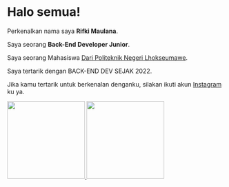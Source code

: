 # Halo semua! 

Perkenalkan nama saya **Rifki Maulana**.<br>

Saya seorang **Back-End Developer Junior**.<br>

Saya seorang Mahasiswa  [Dari Politeknik Negeri Lhokseumawe]([http://pnl.ac.id/id]).<br>

Saya tertarik dengan BACK-END DEV SEJAK 2022.<br>

Jika kamu tertarik untuk berkenalan denganku, silakan ikuti akun [Instagram](https://instagram.com/rifkimaulana._._?igshid=YTQwZjQ0NmI0OA==) ku ya.
<p align="left">



  <a href="https://github.com/rifkimaulanaa">
  <img height="180em" src="https://github-readme-stats-eight-theta.vercel.app/api?username=penuliscode&show_icons=true&theme=algolia&include_all_commits=true&count_private=true"/>
  <img height="180em" src="https://github-readme-stats-eight-theta.vercel.app/api/top-langs/?username=penuliscode&layout=compact&theme=algolia"/>
</a>
</p>
